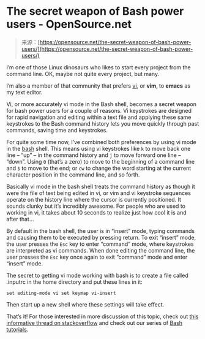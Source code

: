 <!--yml
category: 未分类
date: 2024-05-29 12:40:28
-->

# The secret weapon of Bash power users - OpenSource.net

> 来源：[https://opensource.net/the-secret-weapon-of-bash-power-users/](https://opensource.net/the-secret-weapon-of-bash-power-users/)

I’m one of those Linux dinosaurs who likes to start every project from the command line. OK, maybe not quite every project, but many.

I’m also a member of that community that prefers [vi](https://en.wikipedia.org/wiki/Vi_(text_editor)), or **vim**, to **emacs** as my text editor.

Vi, or more accurately vi mode in the Bash shell, becomes a secret weapon for bash power users for a couple of reasons. Vi keystrokes are designed for rapid navigation and editing within a text file and applying these same keystrokes to the Bash command history lets you move quickly through past commands, saving time and keystrokes.

For quite some time now, I’ve combined both preferences by using vi mode in the [bash](https://opensource.net/programming-with-bash-part-3-loops/) shell. This means using vi keystrokes like `k` to move back one line – “up” – in the command history and `j` to move forward one line – “down”. Using `0` (that’s a zero) to move to the beginning of a command line and `$` to move to the end; or `cw` to change the word starting at the current character position in the command line, and so forth.

Basically vi mode in the bash shell treats the command history as though it were the file of text being edited in vi, or vim and vi keystroke sequences operate on the history line where the cursor is currently positioned. It sounds clunky but it’s incredibly awesome. For people who are used to working in vi, it takes about 10 seconds to realize just how cool it is and after that…

By default in the bash shell, the user is in “insert” mode, typing commands and causing them to be executed by pressing return. To exit “insert” mode, the user presses the `Esc` key to enter “command” mode, where keystrokes are interpreted as vi commands. When done editing the command line, the user presses the `Esc` key once again to exit “command” mode and enter “insert” mode.

The secret to getting vi mode working with bash is to create a file called .inputrc in the home directory and put these lines in it:

`set editing-mode vi
set keymap vi-insert`

Then start up a new shell where these settings will take effect.

That’s it! For those interested in more discussion of this topic, check out [this informative thread on stackoverflow](https://stackoverflow.com/questions/46161918/bash-vim-mode-instead-of-vi-mode) and check out our series of [Bash tutorials](https://opensource.net/?s=bash).